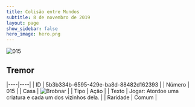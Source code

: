 ```yaml
---
title: Colisão entre Mundos
subtitle: 8 de novembro de 2019
layout: page
show_sidebar: false
hero_image: hero.png
---
```


![015](https://cdn.keyforgegame.com/media/card_front/pt/452_015_VVVXP68JJQH5_pt.png)

## Tremor

|----|----|
| ID | 5b3b334b-6595-429e-ba8d-88482d162393 |
| Número | 015 |
| Casa | ![Brobnar](https://archonarcana.com/images/thumb/e/e0/Brobnar.png/22px-Brobnar.png "Brobnar") |
| Tipo | Ação |
| Texto | Jogar: Atordoe uma criatura e cada um dos vizinhos dela. |
| Raridade | Comum |
